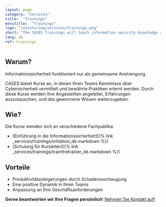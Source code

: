 ```yaml
---
layout: page
category: "Services"
title:  "Trainings"
menutitle:  "Trainings"
logo: "/assets/img/services/trainings.png"
short: "The CASES Trainings will teach information security knowledge and good practices to you and your teams."
lang: de
ref: trainings
---
```

## Warum?
Informationssicherheit funktioniert nur als gemeinsame Anstrengung.

CASES bietet Kurse an, in denen Ihren Teams Kenntnisse über Cybersicherheit vermittelt und bewährte Praktiken erlernt werden. Durch diese Kurse werden Ihre Angestellten angeleitet, Erfahrungen auszutauschen, und  das gewonnene Wissen weiterzugeben.


## Wie?
Die Kurse wenden sich an verschiedene Fachpublika:

* [Einführung in die Informationssicherheit]({% link _services/trainings/initiation_de.markdown %})
* [Schulung für Kursleiter]({% link _services/trainings/trainthetrainer_de.markdown %})


## Vorteile

* Produktivitätssteigerungen durch Schadensvorbeugung
* Eine positive Dynamik in Ihren Teams
* Anpassung an Ihre Geschäftsanforderungen

**Gerne beantworten wir Ihre Fragen persönlich**! [Nehmen Sie Kontakt auf!](mailto:info@cases.lu?subject=Formations%20CASES)
